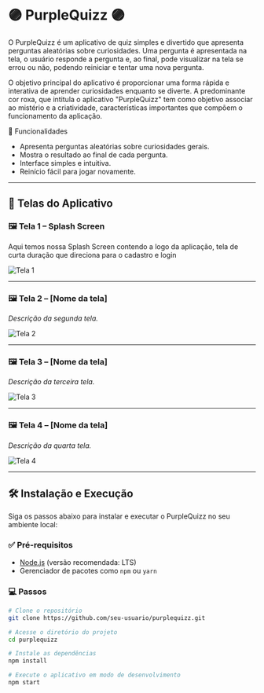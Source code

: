 # 🟣 PurpleQuizz 🟣
<p>
  O PurpleQuizz é um aplicativo de quiz simples e divertido que apresenta perguntas aleatórias sobre curiosidades. 
  Uma pergunta é apresentada na tela, o usuário responde a pergunta e, ao final, pode visualizar na tela se errou ou não, podendo reiniciar e tentar uma nova pergunta.
</p>
<p>
  O objetivo principal do aplicativo é proporcionar uma forma rápida e interativa de aprender curiosidades enquanto se diverte. A predominante cor roxa, que intitula o aplicativo "PurpleQuizz" tem como objetivo associar ao mistério e a criatividade, características importantes que compõem o funcionamento da aplicação. 
</p>
 🚀 Funcionalidades

- Apresenta perguntas aleatórias sobre curiosidades gerais.
- Mostra o resultado ao final de cada pergunta.
- Interface simples e intuitiva.
- Reinício fácil para jogar novamente.

---

## 📲 Telas do Aplicativo

### 🖼️ Tela 1 – Splash Screen
Aqui temos nossa Splash Screen contendo a logo da aplicação, tela de curta duração que direciona para o cadastro e login

![Tela 1](https://github.com/kakaufoc/PurpleQuizz/issues/1#issue-3207161694)

---

### 🖼️ Tela 2 – [Nome da tela]
_Descrição da segunda tela._

![Tela 2](./screenshots/tela2.png)

---

### 🖼️ Tela 3 – [Nome da tela]
_Descrição da terceira tela._

![Tela 3](./screenshots/tela3.png)

---

### 🖼️ Tela 4 – [Nome da tela]
_Descrição da quarta tela._

![Tela 4](./screenshots/tela4.png)

---

## 🛠️ Instalação e Execução

Siga os passos abaixo para instalar e executar o PurpleQuizz no seu ambiente local:

### ✅ Pré-requisitos

- [Node.js](https://nodejs.org/) (versão recomendada: LTS)
- Gerenciador de pacotes como `npm` ou `yarn`

### 💻 Passos

```bash
# Clone o repositório
git clone https://github.com/seu-usuario/purplequizz.git

# Acesse o diretório do projeto
cd purplequizz

# Instale as dependências
npm install

# Execute o aplicativo em modo de desenvolvimento
npm start

